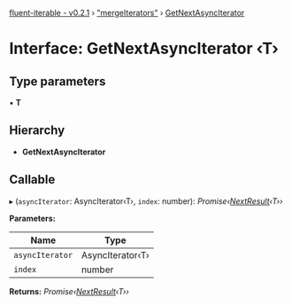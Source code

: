 [fluent-iterable - v0.2.1](../README.md) › ["mergeIterators"](../modules/_mergeiterators_.md) › [GetNextAsyncIterator](_mergeiterators_.getnextasynciterator.md)

# Interface: GetNextAsyncIterator ‹**T**›

## Type parameters

▪ **T**

## Hierarchy

* **GetNextAsyncIterator**

## Callable

▸ (`asyncIterator`: AsyncIterator‹T›, `index`: number): *Promise‹[NextResult](_mergeiterators_.nextresult.md)‹T››*

**Parameters:**

Name | Type |
------ | ------ |
`asyncIterator` | AsyncIterator‹T› |
`index` | number |

**Returns:** *Promise‹[NextResult](_mergeiterators_.nextresult.md)‹T››*
